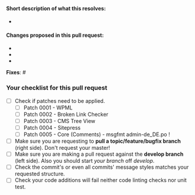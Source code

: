 #### Short description of what this resolves:
-

#### Changes proposed in this pull request:

-
-
-

**Fixes**: #



### Your checklist for this pull request
- [ ] Check if patches need to be applied.
  - [ ] Patch 0001 - WPML
  - [ ] Patch 0002 - Broken Link Checker
  - [ ] Patch 0003 - CMS Tree View
  - [ ] Patch 0004 - Sitepress
  - [ ] Patch 0005 - Core (Comments) - msgfmt admin-de_DE.po !
- [ ] Make sure you are requesting to **pull a topic/feature/bugfix branch** (right side). Don't request your master!
- [ ] Make sure you are making a pull request against the **develop branch** (left side). Also you should start *your branch* off *develop*.
- [ ] Check the commit's or even all commits' message styles matches your requested structure.
- [ ] Check your code additions will fail neither code linting checks nor unit test.
